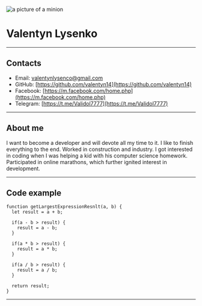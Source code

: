 ![a picture of a minion](https://cdn.rs.school/avatars/valentyn14.png?size=192)
# Valentyn Lysenko
***
## Contacts
* Email:  [valentynlysenco@gmail.com](valentynlysenco@gmail.com)
* GitHub:  [https://github.com/valentyn14](https://github.com/valentyn14)
* Facebook:  [https://m.facebook.com/home.php](https://m.facebook.com/home.php)
* Telegram:  [https://t.me/Validol7777](https://t.me/Validol7777)
***
## About me
I want to become a developer and will devote all my time to it.  I like to finish everything to the end.  Worked in construction and industry.  I got interested in coding when I was helping a kid with his computer science homework.  Participated in online marathons, which further ignited interest in development.
***
## Code example
```
function getLargestExpressionResnlt(a, b) {
  let result = a + b;

  if(a - b > result) {
    result = a - b;
  }

  if(a * b > result) {
    result = a * b;
  }

  if(a / b > result) {
    result = a / b;
  }

  return result;
}
```
***